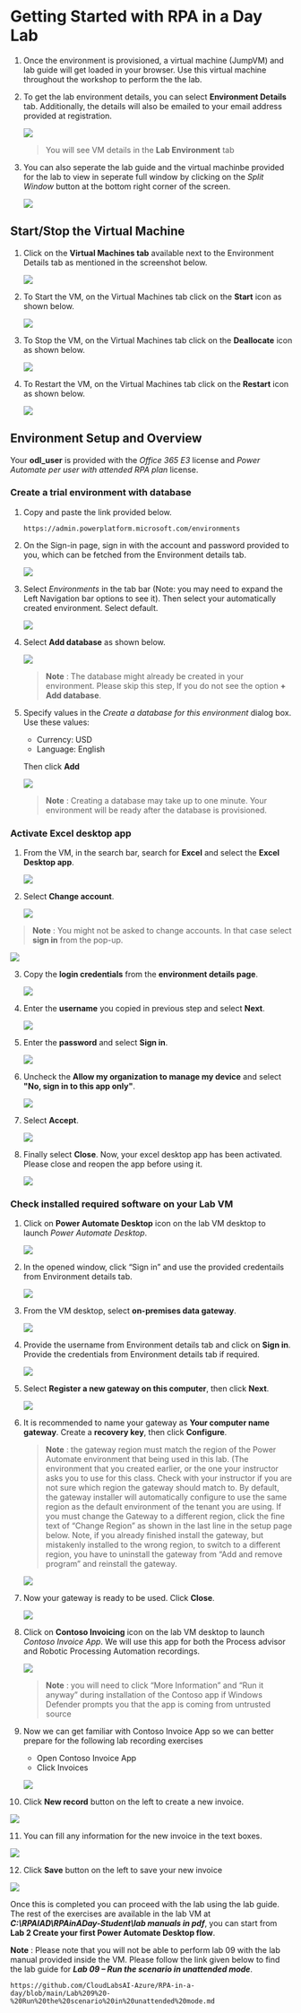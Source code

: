 
# Getting Started with RPA in a Day Lab

1. Once the environment is provisioned, a virtual machine (JumpVM) and lab guide will get loaded in your browser. Use this virtual machine throughout the workshop to perform the the lab.

2. To get the lab environment details, you can select **Environment Details** tab. Additionally, the details will also be emailed to your email address provided at registration.

   ![](images/v2-1.png)
 
   > You will see VM details in the **Lab Environment** tab

3. You can also seperate the lab guide and the virtual machinbe provided for the lab to view in seperate full window by clicking on the *Split Window* button at the bottom right corner of the screen.

   ![](images/v2-2.png)
 
## Start/Stop the Virtual Machine
1. Click on the  **Virtual Machines tab** available next to the Environment Details tab as mentioned in the screenshot below.

   ![](images/lab-resources.png)

2. To Start the VM, on the Virtual Machines tab click on the **Start** icon as shown below.

   ![](images/vm-start.png)

3. To Stop the VM, on the Virtual Machines tab click on the **Deallocate** icon as shown below.

   ![](images/vm-stop.png)

4. To Restart the VM, on the Virtual Machines tab click on the **Restart** icon as shown below.

   ![](images/vm-restart.png)

## Environment Setup and Overview
Your **odl_user** is provided with the *Office 365 E3* license and *Power Automate per user with attended RPA plan* license.

### Create a trial environment with database

1. Copy and paste the link provided below.

   ```
   https://admin.powerplatform.microsoft.com/environments
   ```
   
2. On the Sign-in page, sign in with the account and password provided to you, which can be fetched from the Environment details tab.

   ![](images/powerapps-signin.png)

3. Select *Environments* in the tab bar (Note: you may need to expand the Left Navigation bar options to see it). Then select your automatically created environment. Select default.

   ![](images/pwerapps-env.png)

4. Select **Add database** as shown below.

   ![](images/add-database.png)

   > **Note** : The database might already be created in your environment. Please skip this step, If you do not see the option **+ Add database**. 

5. Specify values in the *Create a database for this environment* dialog box. Use these values:
   
   * Currency: USD
   * Language: English
   
   Then click **Add**

   ![](images/database.png)

   > **Note** : Creating a database may take up to one minute. Your environment will be ready after the database is provisioned.

### Activate Excel desktop app

1. From the VM, in the search bar, search for **Excel** and select the **Excel Desktop app**. 

   ![](images/excel-searchbar.png)

2. Select **Change account**.

   ![](images/change-acc-excel.png)
  
> **Note** : You might not be asked to change accounts. In that case select **sign in** from the pop-up.

   ![](images/direct-sign-in.png)

3. Copy the **login credentials** from the **environment details page**.

   ![](images/credentials.png)

4. Enter the **username** you copied in previous step and select **Next**.

   ![](images/username-excel.png)

5. Enter the **password** and select **Sign in**.

   ![](images/password-excel.png)

6. Uncheck the **Allow my organization to manage my device** and select **"No, sign in to this app only"**.

   ![](images/single-sign-in.png)

7. Select **Accept**.

   ![](images/accept-excel.png)

8. Finally select **Close**. Now, your excel desktop app has been activated. Please close and reopen the app before using it. 

   ![](images/close-privacy.png)

### Check installed required software on your Lab VM

1. Click on **Power Automate Desktop** icon on the lab VM desktop to launch *Power Automate Desktop*. 

   ![](images/power-automate.png)

2. In the opened window, click “Sign in” and use the provided credentails from Environment details tab.

   ![](images/power-automate-signin.png)

3. From the VM desktop, select **on-premises data gateway**.

   ![](images/1.6.png)

4. Provide the username from Environment details tab and click on **Sign in**. Provide the credentials from Environment details tab if required.

   ![](images/data-gateway-signin.png)

5. Select **Register a new gateway on this computer**, then click **Next**.

   ![](images/gateway-register.png)

6. It is recommended to name your gateway as **Your computer name gateway**. Create a **recovery key**, then click **Configure**.
   
   > **Note** : the gateway region must match the region of the Power Automate environment that being used in this lab. (The environment that you created earlier, or the one your instructor asks you to use for this class. Check with your instructor if you are not sure which region the gateway should match to. By default, the gateway installer will automatically configure to use the same region as the default environment of the tenant you are using. If you must change the Gateway to a different region, click the fine text of “Change Region” as shown in the last line in the setup page below. Note, if you already finished install the gateway, but mistakenly installed to the wrong region, to switch to a different region, you have to uninstall the gateway from “Add and remove program” and reinstall the gateway.

   ![](images/gateway-config.png)

7. Now your gateway is ready to be used. Click **Close**.

   ![](images/gateway-summary.png)

8. Click on **Contoso Invoicing** icon on the lab VM desktop to launch *Contoso Invoice App*. We will use this app for both the Process advisor and Robotic Processing Automation recordings.

   ![](images/contoso-invoicing.png)

   > **Note** : you will need to click “More Information” and “Run it anyway” during installation of the Contoso app if Windows Defender prompts you that the app is coming from untrusted source

9. Now we can get familiar with Contoso Invoice App so we can better prepare for the following lab recording exercises

   * Open Contoso Invoice App
   * Click Invoices

   ![](images/invoice-1.png)

10. Click **New record** button on the left to create a new invoice.

   ![](images/invoice-2.png)

11. You can fill any information for the new invoice in the text boxes.

   ![](images/invoice-3.png)

12. Click **Save** button on the left to save your new invoice

   ![](images/invoice-4.png)
   
Once this is completed you can proceed with the lab using the lab guide. The rest of the exercises are available in the lab VM at ***C:\RPAIAD\RPAinADay-Student\lab manuals in pdf***, you can start from **Lab 2 Create your first Power Automate Desktop flow**.

**Note** : Please note that you will not be able to perform lab 09 with the lab manual provided inside the VM. Please follow the link given below to find the lab guide for ***Lab 09 – Run the scenario in unattended mode***.

 ```
 https://github.com/CloudLabsAI-Azure/RPA-in-a-day/blob/main/Lab%209%20-%20Run%20the%20scenario%20in%20unattended%20mode.md
 ```

